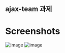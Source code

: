 ## ajax-team 과제



# Screenshots

![image](https://user-images.githubusercontent.com/57790541/85111655-9b8b9c80-b24f-11ea-9029-17d3a627543d.png)
![image](https://user-images.githubusercontent.com/57790541/85111807-cf66c200-b24f-11ea-80a0-51838ae45207.png)


